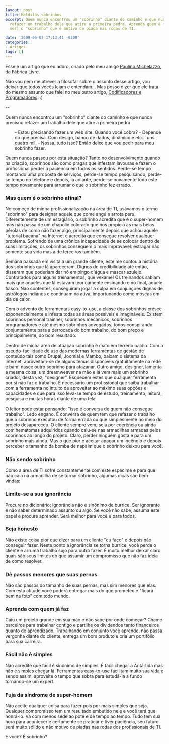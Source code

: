 ```yaml
---
layout: post
title: Malditos sobrinhos
excerpt: Quem nunca encontrou um "sobrinho" diante do caminho e que nunca precisou
  refazer um trabalho dele que atire a primeira pedra. Aprenda quem é (e por que evitar
  ser) o "sobrinho" que é motivo de piada nas rodas de TI.

date: '2009-06-07 17:13:41 -0300'
categories:
- Artigos
tags: []
---
```

<p>Esse é um artigo que eu adoro, criado pelo meu amigo <a href="http://www.michelazzo.com.br/" target="_blank">Paulino Michelazzo</a>, da <span class="removed_link" title="http://www.fabricalivre.com.br/">Fábrica Livre</span>.</p>
<p>Não vou nem me atrever a filosofar sobre o assunto desse artigo, vou deixar que todos vocês leiam e entendam... Mas posso dizer que ele trata do mesmo assunto que falei no meu outro artigo, <a title="Codificadores e Programadores" href="http://blog.thiagobelem.net/vida-pessoal/codificadores-e-programadores/" target="_blank">Codificadores e Programadores</a>. :)</p>
<p>--</p>
<p>Quem nunca encontrou um "sobrinho" diante do caminho e que nunca precisou refazer um trabalho dele que atire a primeira pedra.</p>
<p style="padding-left: 30px;">-         Estou precisando fazer um web site. Quando você cobra?
-         Depende do que precisa. Com design, banco de dados, dinâmico e etc... uns quatro mil.
-         Nossa, tudo isso? Então deixe que vou pedir para meu sobrinho fazer.</p>
<p>Quem nunca passou por esta situação? Tanto no desenvolvimento quando na criação, sobrinhos são como pragas que infestam lavouras e fazem o profissional perder a paciência em todos os sentidos. Perde-se tempo montando uma proposta de serviços, perde-se tempo pesquisando, perde-se tempo no telefone e depois, lá adiante, perde-se novamente todo este tempo novamente para arrumar o que o sobrinho fez errado.</p>
<h3>Mas quem é o sobrinho afinal?</h3>
<p>No começo de minha profissionalização na área de TI, usávamos o termo "sobrinho" para designar aquele que come angú e arrota peru. Diferentemente de um estagiário, o sobrinho acredita que é o super-homem mas não passa de um chapolin colorado que nos propicia as mais belas pérolas de como não fazer algo, principalmente depois que achou aquele "tutorial bacana" na Internet e acredita que consegue resolver qualquer problema. Sofrendo de uma crônica incapacidade de se colocar dentro de suas limitações, os sobrinhos conseguem o mais improvável: estragar não somente sua vida mas a de terceiros também.</p>
<p>Semana passada em visita a um grande cliente, este me contou a história dos sobrinhos que lá apareceram. Dignos de credibilidade até então, disseram que poderiam dar nó em pingo d'água e mascar azulejo. Contratados para alguns treinamentos, que vexame! Os treinandos sabiam mais que aqueles que lá estavam teoricamente ensinando e no final, aquele fiasco. Não contentes, conseguiram jogar a culpa em conjunções dignas de astrólogos indianos e continuam na ativa, importunando como moscas em dia de calor.</p>
<p>Com o advento de ferramentas easy-to-use, a classe dos sobrinhos cresce exponencialmente e infesta todas as áreas possíveis e imagináveis. Existem sobrinhos personal trainner, sobrinhos mecânicos, sobrinhos programadores e até mesmo sobrinhos advogados, todos conspirando conjuntamente para a derrocada do bom trabalho, do bom preço e principalmente, do bom resultado.</p>
<p>Dentro de minha área de atuação sobrinho é mato em terreno baldio. Com a pseudo-facilidade de uso das modernas ferramentas de gestão de conteúdo tais como Drupal, Joomla! e Mambo, baixam o sistema da Internet, aproveitam-se de alguns temas disponíveis gratuitamente na rede e bam! nasce outro sobrinho para atazanar. Outro amigo, designer, lamenta a mesma coisa; um dreamweaver na mão e lá vem mais um sobrinho criador, desta vez, "designer". Esquecem estes que qualquer ferramenta por si não faz o trabalho. É necessário um profissional que saiba trabalhar com a ferramenta no intuito de aproveitar ao máximo suas opções e capacidades e que para isso leva-se tempo de estudo, treinamento, leitura, pesquisa e muitas horas diante de uma tela.</p>
<p>O leitor pode estar pensando: "isso é conversa de quem não consegue trabalho". Ledo engano. É conversa de quem tem que refazer o trabalho que o sobrinho executou de forma errada ou que simplesmente no meio do projeto desapareceu. O cliente sempre vem, seja por coerência ou ainda com hematomas adquiridos quando caiu-se nas armadilhas armadas pelos sobrinhos ao longo do projeto. Claro, perder ninguém gosta e para um sobrinho mais ainda. Mas o que pior é aceitar apagar um incêndio e depois perceber o tamanho da bomba de napalm que o sobrinho deixou para você.</p>
<h3>Não sendo sobrinho</h3>
<p>Como a área de TI sofre constantemente com este espécime e para que não caia na armadilha de se tornar sobrinho, algumas dicas são bem vindas:</p>
<h3>Limite-se a sua ignorância</h3>
<p>Procure no dicionário; ignorância não é sinônimo de burrice. Ser ignorante é não saber determinado assunto ou algo. Se você não sabe, assuma este papel e procure aprender. Será melhor para você e para todos.</p>
<h3>Seja honesto</h3>
<p>Não existe coisa pior que dizer para um cliente "eu faço" e depois não conseguir fazer. Neste ponto a ignorância se torna burrice, você perde o cliente e arruma trabalho sujo para outro fazer. É muito melhor deixar claro quais são seus limites do que assumir um compromisso que não faz idéia de como resolver.</p>
<h3>Dê passos menores que suas pernas</h3>
<p>Não são passos do tamanho de suas pernas, mas sim menores que elas. Com esta atitude você poderá entregar mais do que prometeu e "ficará bem na foto" com todo mundo.</p>
<h3>Aprenda com quem já faz</h3>
<p>Caiu um projeto grande em sua mão e não sabe por onde começar? Chame parceiros para trabalhar contigo e partilhe os dividendos tanto financeiros quanto de aprendizado. Trabalhando em conjunto você aprende, não passa vergonha diante do cliente, entrega um bom produto e cria um portifólio para sua carreira.</p>
<h3>Fácil não é simples</h3>
<p>Não acredite que fácil é sinônimo de simples. É fácil chegar a Antártida mas não é simples chegar lá. Ferramentas easy-to-use facilitam muito sua vida e sendo assim, aproveite o tempo que sobra para estudá-la a fundo tornando-se um expert.</p>
<h3>Fuja da síndrome de super-homem</h3>
<p>Não aceite qualquer coisa para fazer pois por mais simples que seja. Qualquer compromisso tem um resultado embutido nele e você terá que honrá-lo. Vá com menos sede ao pote e dê tempo ao tempo. Tudo tem sua hora para acontecer e certamente se praticar e tiver paciência, seu futuro será muito sólido e não motivo de piadas nas rodas dos profissionais de TI.</p>
<p>E você? É sobrinho?</p>
